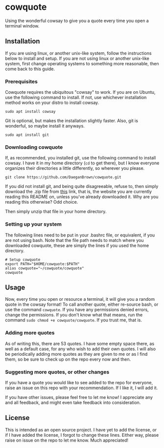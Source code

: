 # cowquote
Using the wonderful cowsay to give you a quote every time you open a terminal window. 

## Installation

If you are using linux, or another unix-like system, follow the instructions below to install and setup. If you are not using linux or another unix-like system, first change operating systems to something more reasonable, then come back to this guide.

### Prerequisites

Cowquote requires the ubiquitous "cowsay" to work. If you are on Ubuntu, use the following command to install. If not, use whichever installation method works on your distro to install cowsay.

```
sudo apt install cowsay
```

Git is optional, but makes the installation slightly faster. Also, git is wonderful, so maybe install it anyways.

```
sudo apt install git
```

### Downloading cowquote

If, as recommended, you installed git, use the following command to install cowsay. I have it in my home directory (`cd` to get there), but I know everyone organizes their directories a little differently, so wherever you please. 

```
git clone https://github.com/DaeganBrown/cowquote.git
```

If you did not install git, and being quite disagreeable, refuse to, then simply download the .zip file from [this](https://github.com/DaeganBrown/cowquote.git) link, that is, the website you are currently reading this README on, unless you've already downloaded it. Why are you reading this otherwise? Odd choice. 

Then simply unzip that file in your home directory. 

### Setting up your system

The following lines need to be put in your .bashrc file, or equivalent, if you are not using bash. Note that the file path needs to match where you downloaded cowquote, these are simply the lines if you used the home directory.

```
# Setup cowquote
export PATH="$HOME/cowquote:$PATH"
alias cowquote="~/cowquote/cowquote"
cowquote
```

## Usage

Now, every time you open or resource a terminal, it will give you a random quote in the cowsay format! To call another quote, either re-source bash, or use the command `cowquote`. If you have any permissions denied errors, change the permissions. If you don't know what that means, run the command `sudo chmod +e cowquote/cowquote`. If you trust me, that is. 

### Adding more quotes

As of writing this, there are 53 quotes. I have some empty space there, as well as a default case, for any who wish to add their own quotes. I will also be periodically adding more quotes as they are given to me or as I find them, so be sure to check up on the repo every now and then. 

### Suggesting more quotes, or other changes

If you have a quote you would like to see added to the repo for everyone, raise an issue on this repo with your recommendation. If I like it, I will add it. 

If you have other issues, please feel free to let me know! I appreciate any and all feedback, and might even take feedback into consideration. 

## License

This is intended as an open source project. I have yet to add the license, or if I have added the license, I forgot to change these lines. Either way, please raise on issue on the repo to let me know. 
Much appreciated!